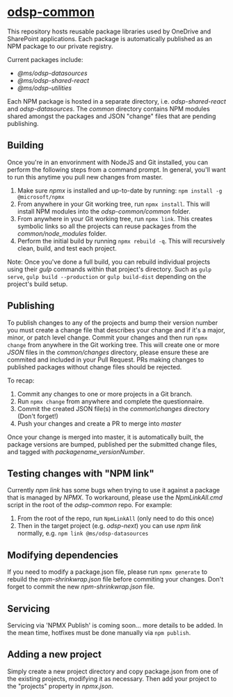 # [odsp-common](https://onedrive.visualstudio.com/DefaultCollection/OneDriveWeb/_git/odsp-common)
This repository hosts reusable package libraries used by OneDrive and SharePoint applications. Each package is automatically published as an NPM package to our private registry.

Current packages include:
- *@ms/odsp-datasources*
- *@ms/odsp-shared-react*
- *@ms/odsp-utilities*

Each NPM package is hosted in a separate directory, i.e. *odsp-shared-react* and *odsp-datasources*. The *common* directory contains NPM modules shared amongst the packages and JSON "change" files that are pending publishing.

## Building

Once you're in an envorinment with NodeJS and Git installed, you can perform the following steps from a command prompt. In general, you'll want to run this anytime you pull new changes from master.
1. Make sure *npmx* is installed and up-to-date by running: `npm install -g @microsoft/npmx`
2. From anywhere in your Git working tree, run `npmx install`. This will install NPM modules into the *odsp-common/common* folder.
3. From anywhere in your Git working tree, run `npmx link`. This creates symbolic links so all the projects can reuse packages from the *common/node_modules* folder.
4. Perform the initial build by running `npmx rebuild -q`. This will recursively clean, build, and test each project.

Note: Once you've done a full build, you can rebuild individual projects using their *gulp* commands within that project's directory. Such as `gulp serve`, `gulp build --production` or `gulp build-dist` depending on the project's build setup.

## Publishing

To publish changes to any of the projects and bump their version number you must create a change file that describes your change and if it's a major, minor, or patch level change.
Commit your changes and then run `npmx change` from anywhere in the Git working tree.
This will create one or more *JSON* files in the *common/changes* directory, please ensure these are commited and included in your Pull Request. PRs making changes to published packages without change files should be rejected.

To recap:
1. Commit any changes to one or more projects in a Git branch.
2. Run `npmx change` from anywhere and complete the questionnaire.
3. Commit the created JSON file(s) in the *common\changes* directory (Don't forget!)
4. Push your changes and create a PR to merge into *master*

Once your change is merged into master, it is automatically built, the package versions are bumped, published per the submitted change files, and tagged with *packagename_versionNumber*.  

## Testing changes with "NPM link"

Currently *npm link* has some bugs when trying to use it against a package that is managed by *NPMX*. To workaround, please use the *NpmLinkAll.cmd* script in the root of the *odsp-common* repo. For example:
1. From the root of the repo, run `NpmLinkAll` (only need to do this once)
2. Then in the target project (e.g. *odsp-next*) you can use *npm link* normally, e.g. `npm link @ms/odsp-datasources`

## Modifying dependencies
If you need to modify a package.json file, please run `npmx generate` to rebuild the *npm-shrinkwrap.json* file before commiting your changes. Don't forget to commit the new *npm-shrinkwrap.json* file.

## Servicing
Servicing via 'NPMX Publish' is coming soon... more details to be added. In the mean time, hotfixes must be done manually via `npm publish`.

## Adding a new project

Simply create a new project directory and copy package.json from one of the existing projects, modifying it as necessary. Then add your project to the "projects" property in *npmx.json*.

